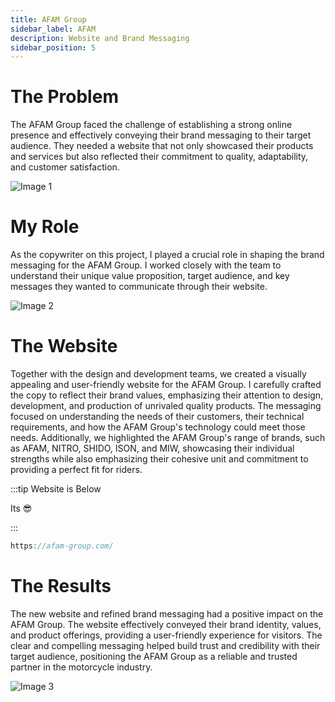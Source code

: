 ```yaml
---
title: AFAM Group 
sidebar_label: AFAM 
description: Website and Brand Messaging 
sidebar_position: 5
---
```


# The Problem

The AFAM Group faced the challenge of establishing a strong online presence and effectively conveying their brand messaging to their target audience. They needed a website that not only showcased their products and services but also reflected their commitment to quality, adaptability, and customer satisfaction.

![Image 1](/img/afam.png)

# My Role

As the copywriter on this project, I played a crucial role in shaping the brand messaging for the AFAM Group. I worked closely with the team to understand their unique value proposition, target audience, and key messages they wanted to communicate through their website.


![Image 2](/img/afam1.png)

# The Website

Together with the design and development teams, we created a visually appealing and user-friendly website for the AFAM Group. I carefully crafted the copy to reflect their brand values, emphasizing their attention to design, development, and production of unrivaled quality products. The messaging focused on understanding the needs of their customers, their technical requirements, and how the AFAM Group's technology could meet those needs. Additionally, we highlighted the AFAM Group's range of brands, such as AFAM, NITRO, SHIDO, ISON, and MIW, showcasing their individual strengths while also emphasizing their cohesive unit and commitment to providing a perfect fit for riders.

:::tip Website is Below

Its 😎

:::

```Javascript
https://afam-group.com/
```

# The Results

The new website and refined brand messaging had a positive impact on the AFAM Group. The website effectively conveyed their brand identity, values, and product offerings, providing a user-friendly experience for visitors. The clear and compelling messaging helped build trust and credibility with their target audience, positioning the AFAM Group as a reliable and trusted partner in the motorcycle industry.

![Image 3](/img/afam2.png)